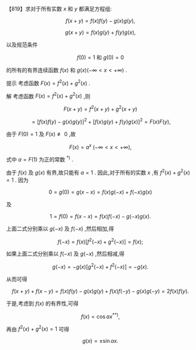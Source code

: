 【819】求对于所有实数 $x$ 和 $y$ 都满足方程组:

$$
f\left( {x + y}\right)  = f\left( x\right) f\left( y\right)  - g\left( x\right) g\left( y\right) ,
$$

$$
g\left( {x + y}\right)  = f\left( x\right) g\left( y\right)  + f\left( y\right) g\left( x\right) ,
$$

以及规范条件

$$
f\left( 0\right)  = 1\text{ 和 }g\left( 0\right)  = 0
$$

的所有的有界连续函数 $f\left( x\right)$ 和 $g\left( x\right) \left( {-\infty  < x <  + \infty }\right)$ .

提示 考虑函数 $F\left( x\right)  = {f}^{2}\left( x\right)  + {g}^{2}\left( x\right)$ .

解 考虑函数 $F\left( x\right)  = {f}^{2}\left( x\right)  + {g}^{2}\left( x\right)$ ,则

$$
F\left( {x + y}\right)  = {f}^{2}\left( {x + y}\right)  + {g}^{2}\left( {x + y}\right)
$$

$$
= {\left\lbrack  f\left( x\right) f\left( y\right)  - g\left( x\right) g\left( y\right) \right\rbrack  }^{2} + {\left\lbrack  f\left( x\right) g\left( y\right)  + f\left( y\right) g\left( x\right) \right\rbrack  }^{2} = F\left( x\right) F\left( y\right) ,
$$

由于 $F\left( 0\right)  = 1$ 及 $F\left( x\right)  ≢ 0$ ,故

$$
F\left( x\right)  = {a}^{x}\;\left( {-\infty  < x <  + \infty }\right) ,
$$

式中 $a = F\left( 1\right)$ 为正的常数 ${}^{*)}$ .

由于 $f\left( x\right)$ 及 $g\left( x\right)$ 有界,故只能有 $a = 1$ . 因此,对于所有的实数 $x$ ,有 ${f}^{2}\left( x\right)  + {g}^{2}\left( x\right)  = 1$ . 因为

$$
0 = g\left( 0\right)  = g\left( {x - x}\right)  = f\left( x\right) g\left( {-x}\right)  + f\left( {-x}\right) g\left( x\right)
$$

及

$$
1 = f\left( 0\right)  = f\left( {x - x}\right)  = f\left( x\right) f\left( {-x}\right)  - g\left( {-x}\right) g\left( x\right) .
$$

上面二式分别乘以 $g\left( {-x}\right)$ 及 $f\left( {-x}\right)$ ,然后相加,得

$$
f\left( {-x}\right)  = f\left( x\right) \left\lbrack  {{f}^{2}\left( {-x}\right)  + {g}^{2}\left( {-x}\right) }\right\rbrack   = f\left( x\right) ;
$$

如果上面二式分别乘以 $f\left( {-x}\right)$ 及 $g\left( {-x}\right)$ ,然后相减,得

$$
g\left( {-x}\right)  =  - g\left( x\right) \left\lbrack  {{g}^{2}\left( {-x}\right)  + {f}^{2}\left( {-x}\right) }\right\rbrack   =  - g\left( x\right) .
$$

从而可得

$$
f\left( {x + y}\right)  + f\left( {x - y}\right)  = f\left( x\right) f\left( y\right)  - g\left( x\right) g\left( y\right)  + f\left( x\right) f\left( {-y}\right)  - g\left( x\right) g\left( {-y}\right)  = {2f}\left( x\right) f\left( y\right) .
$$

于是,考虑到 $f\left( x\right)$ 的有界性,可得

$$
f\left( x\right)  = \cos a{x}^{* * )},
$$

再由 ${f}^{2}\left( x\right)  + {g}^{2}\left( x\right)  = 1$ 可得

$$
g\left( x\right)  =  \pm  \sin {ax}.
$$